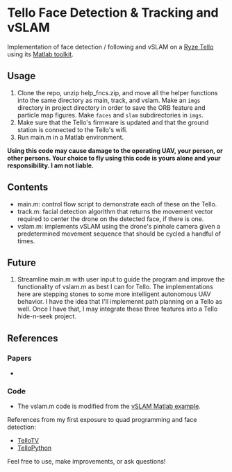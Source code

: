 # Tello Face Detection & Tracking and vSLAM

Implementation of face detection / following and vSLAM on a [Ryze Tello](https://www.ryzerobotics.com/tello) using its [Matlab toolkit](https://www.mathworks.com/hardware-support/tello-drone-matlab.html).

## Usage
1. Clone the repo, unzip help_fncs.zip, and move all the helper functions into the same directory as main, track, and vslam. Make an `imgs` directory in project directory in order to save the ORB feature and particle map figures. Make `faces` and `slam` subdirectories in `imgs`.
2. Make sure that the Tello's firmware is updated and that the ground station is connected to the Tello's wifi.
3. Run main.m in a Matlab environment.

**Using this code may cause damage to the operating UAV, your person, or other persons. Your choice to fly using this code is yours alone and your responsibility. I am not liable.**

## Contents
- main.m: control flow script to demonstrate each of these on the Tello. 
- track.m: facial detection algorithm that returns the movement vector required to center the drone on the detected face, if there is one. 
- vslam.m: implements vSLAM using the drone's pinhole camera given a predetermined movement sequence that should be cycled a handful of times. 

## Future
1. Streamline main.m with user input to guide the program and improve the functionality of vslam.m as best I can for Tello. 
The implementations here are stepping stones to some more intelligent autonomous UAV behavior. I have the idea that I'll implemennt path planning on a Tello as well. Once I have that, I may integrate these three features into a Tello hide-n-seek project.

## References
### Papers
- 

### Code 
- The vslam.m code is modified from the [vSLAM Matlab example](https://www.mathworks.com/help/vision/ug/monocular-visual-simultaneous-localization-and-mapping.html).

References from my first exposure to quad programming and face detection:
- [TelloTV](https://github.com/Jabrils/TelloTV)
- [TelloPython](https://github.com/dji-sdk/Tello-Python)

Feel free to use, make improvements, or ask questions!

